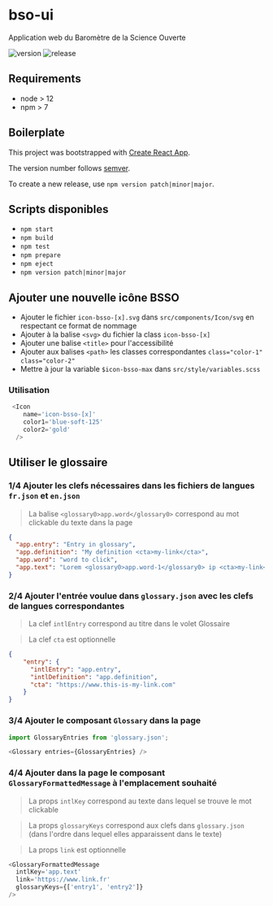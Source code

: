 # bso-ui

Application web du Baromètre de la Science Ouverte

![version](https://img.shields.io/github/package-json/v/dataesr/bso-ui)
![release](https://github.com/dataesr/bso-ui/actions/workflows/production.yml/badge.svg)

## Requirements

* node > 12
* npm > 7

## Boilerplate

This project was bootstrapped with [Create React App](https://github.com/facebook/create-react-app).

The version number follows [semver](https://semver.org/).

To create a new release, use `npm version patch|minor|major`.

## Scripts disponibles

* `npm start`
* `npm build`
* `npm test`
* `npm prepare`
* `npm eject`
* `npm version patch|minor|major`

## Ajouter une nouvelle icône BSSO

* Ajouter le fichier `icon-bsso-[x].svg` dans `src/components/Icon/svg` en respectant ce format de nommage
* Ajouter à la balise `<svg>` du fichier la class `icon-bsso-[x]`
* Ajouter une balise `<title>` pour l'accessibilité
* Ajouter aux balises `<path>` les classes correspondantes `class="color-1"` `class="color-2"`
* Mettre à jour la variable `$icon-bsso-max` dans `src/style/variables.scss`

### Utilisation 
```js
 <Icon
    name='icon-bsso-[x]'
    color1='blue-soft-125'
    color2='gold'
  />
```

## Utiliser le glossaire

### 1/4 Ajouter les clefs nécessaires dans les fichiers de langues `fr.json` et `en.json`

>  La balise `<glossary0>app.word</glossary0>` correspond au mot clickable du texte dans la page

```json
{
  "app.entry": "Entry in glossary",
  "app.definition": "My definition <cta>my-link</cta>",
  "app.word": "word to click",
  "app.text": "Lorem <glossary0>app.word-1</glossary0> ip <cta>my-link</cta> sum <glossary1>app.word-2</glossary1>."
}
```

### 2/4 Ajouter l'entrée voulue dans `glossary.json` avec les clefs de langues correspondantes

> La clef `intlEntry` correspond au titre dans le volet Glossaire

> La clef `cta` est optionnelle

```json
{
    "entry": {
      "intlEntry": "app.entry",
      "intlDefinition": "app.definition",
      "cta": "https://www.this-is-my-link.com"
    }
}
```


### 3/4 Ajouter le composant `Glossary` dans la page

```js
import GlossaryEntries from 'glossary.json';

<Glossary entries={GlossaryEntries} />
```

### 4/4 Ajouter dans la page le composant `GlossaryFormattedMessage` à l'emplacement souhaité

> La props `intlKey` correspond au texte dans lequel se trouve le mot clickable

> La props `glossaryKeys` correspond aux clefs dans `glossary.json` (dans l'ordre dans lequel elles apparaissent dans le texte)

> La props `link` est optionnelle

```js
<GlossaryFormattedMessage
  intlKey='app.text'
  link='https://www.link.fr'
  glossaryKeys={['entry1', 'entry2']}
/>
```

